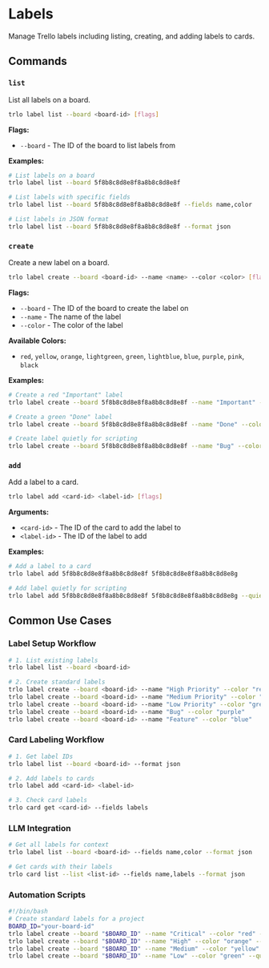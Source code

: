 # Labels

Manage Trello labels including listing, creating, and adding labels to cards.

## Commands

### `list`
List all labels on a board.

```bash
trlo label list --board <board-id> [flags]
```

**Flags:**
- `--board` - The ID of the board to list labels from

**Examples:**
```bash
# List labels on a board
trlo label list --board 5f8b8c8d8e8f8a8b8c8d8e8f

# List labels with specific fields
trlo label list --board 5f8b8c8d8e8f8a8b8c8d8e8f --fields name,color

# List labels in JSON format
trlo label list --board 5f8b8c8d8e8f8a8b8c8d8e8f --format json
```

### `create`
Create a new label on a board.

```bash
trlo label create --board <board-id> --name <name> --color <color> [flags]
```

**Flags:**
- `--board` - The ID of the board to create the label on
- `--name` - The name of the label
- `--color` - The color of the label

**Available Colors:**
- `red`, `yellow`, `orange`, `lightgreen`, `green`, `lightblue`, `blue`, `purple`, `pink`, `black`

**Examples:**
```bash
# Create a red "Important" label
trlo label create --board 5f8b8c8d8e8f8a8b8c8d8e8f --name "Important" --color "red"

# Create a green "Done" label
trlo label create --board 5f8b8c8d8e8f8a8b8c8d8e8f --name "Done" --color "green"

# Create label quietly for scripting
trlo label create --board 5f8b8c8d8e8f8a8b8c8d8e8f --name "Bug" --color "red" --quiet
```

### `add`
Add a label to a card.

```bash
trlo label add <card-id> <label-id> [flags]
```

**Arguments:**
- `<card-id>` - The ID of the card to add the label to
- `<label-id>` - The ID of the label to add

**Examples:**
```bash
# Add a label to a card
trlo label add 5f8b8c8d8e8f8a8b8c8d8e8f 5f8b8c8d8e8f8a8b8c8d8e8g

# Add label quietly for scripting
trlo label add 5f8b8c8d8e8f8a8b8c8d8e8f 5f8b8c8d8e8f8a8b8c8d8e8g --quiet
```

## Common Use Cases

### Label Setup Workflow
```bash
# 1. List existing labels
trlo label list --board <board-id>

# 2. Create standard labels
trlo label create --board <board-id> --name "High Priority" --color "red"
trlo label create --board <board-id> --name "Medium Priority" --color "yellow"
trlo label create --board <board-id> --name "Low Priority" --color "green"
trlo label create --board <board-id> --name "Bug" --color "purple"
trlo label create --board <board-id> --name "Feature" --color "blue"
```

### Card Labeling Workflow
```bash
# 1. Get label IDs
trlo label list --board <board-id> --format json

# 2. Add labels to cards
trlo label add <card-id> <label-id>

# 3. Check card labels
trlo card get <card-id> --fields labels
```

### LLM Integration
```bash
# Get all labels for context
trlo label list --board <board-id> --fields name,color --format json

# Get cards with their labels
trlo card list --list <list-id> --fields name,labels --format json
```

### Automation Scripts
```bash
#!/bin/bash
# Create standard labels for a project
BOARD_ID="your-board-id"
trlo label create --board "$BOARD_ID" --name "Critical" --color "red" --quiet
trlo label create --board "$BOARD_ID" --name "High" --color "orange" --quiet
trlo label create --board "$BOARD_ID" --name "Medium" --color "yellow" --quiet
trlo label create --board "$BOARD_ID" --name "Low" --color "green" --quiet
```
